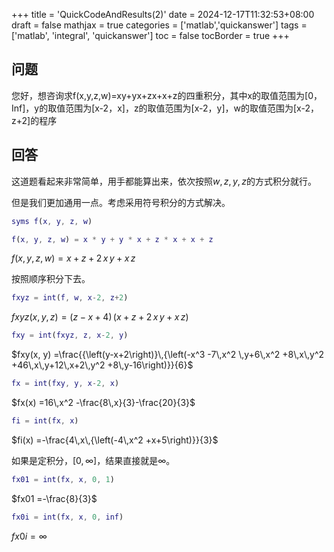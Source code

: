 +++
title = 'QuickCodeAndResults(2)'
date = 2024-12-17T11:32:53+08:00
draft = false
mathjax = true
categories = ['matlab','quickanswer']
tags = ['matlab', 'integral', 'quickanswer']
toc = false
tocBorder = true
+++


## 问题
您好，想咨询求f(x,y,z,w)=xy+yx+zx+x+z的四重积分，其中x的取值范围为[0，Inf]，y的取值范围为[x-2，x]，z的取值范围为[x-2，y]，w的取值范围为[x-2，z+2]的程序


## 回答
这道题看起来非常简单，用手都能算出来，依次按照$w, z, y, z$的方式积分就行。

但是我们更加通用一点。考虑采用符号积分的方式解决。


```matlab
syms f(x, y, z, w)
```


```matlab
f(x, y, z, w) = x * y + y * x + z * x + x + z
```




$f(x, y, z, w) =x+z+2\,x\,y+x\,z$



按照顺序积分下去。


```matlab
fxyz = int(f, w, x-2, z+2)
```




$fxyz(x, y, z) ={\left(z-x+4\right)}\,{\left(x+z+2\,x\,y+x\,z\right)}$




```matlab
fxy = int(fxyz, z, x-2, y)
```




$fxy(x, y) =\frac{{\left(y-x+2\right)}\,{\left(-x^3 -7\,x^2 \,y+6\,x^2 +8\,x\,y^2 +46\,x\,y+12\,x+2\,y^2 +8\,y-16\right)}}{6}$




```matlab
fx = int(fxy, y, x-2, x)
```




$fx(x) =16\,x^2 -\frac{8\,x}{3}-\frac{20}{3}$




```matlab
fi = int(fx, x)
```




$fi(x) =-\frac{4\,x\,{\left(-4\,x^2 +x+5\right)}}{3}$



如果是定积分，$[0, \infty]$，结果直接就是$\infty$。


```matlab
fx01 = int(fx, x, 0, 1)
```




$fx01 =-\frac{8}{3}$




```matlab
fx0i = int(fx, x, 0, inf)
```




$fx0i =\infty$


